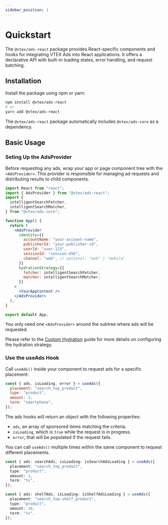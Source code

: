 ```yaml
---
sidebar_position: 1
---
```


# Quickstart

The `@vtex/ads-react` package provides React-specific components and hooks for integrating VTEX Ads into React applications. It offers a declarative API with built-in loading states, error handling, and request batching.

## Installation

Install the package using npm or yarn:

```bash
npm install @vtex/ads-react
# or
yarn add @vtex/ads-react
```

The `@vtex/ads-react` package automatically includes `@vtex/ads-core` as a dependency.

## Basic Usage

### Seting Up the AdsProvider

Before requesting any ads, wrap your app or page component tree with the `<AdsProvider>`. This provider is responsible for managing ad requests and distributing results to child components.

```jsx
import React from "react";
import { AdsProvider } from "@vtex/ads-react";
import {
  intelligentSearchFetcher,
  intelligentSearchMatcher,
} from "@vtex/ads-core";

function App() {
  return (
    <AdsProvider
      identity={{
        accountName: "your-account-name",
        publisherId: "your-publisher-id",
        userId: "user-123",
        sessionId: "session-456",
        channel: "web", // optional: "web" | "mobile"
      }}
      hydrationStrategy={{
        fetcher: intelligentSearchFetcher,
        matcher: intelligentSearchMatcher,
      }}
    >
      <YourAppContent />
    </AdsProvider>
  );
}

export default App;
```

You only need one `<AdsProvider>` around the subtree where ads will be requested.

Please refer to the [Custom Hydration](../ads-core/custom-hydration.md) guide for more details on configuring the hydration strategy.

### Use the useAds Hook

Call `useAds()` inside your component to request ads for a specific placement:

```jsx
const { ads, isLoading, error } = useAds({
  placement: "search_top_product",
  type: "product",
  amount: 3,
  term: "smartphone",
});
```

The ads hooks will return an object with the following properties:

- `ads`, an array of sponsored items matching the criteria.
- `isLoading`, which is `true` while the request is in progress.
- `error`, that will be populated if the request fails.

You can call `useAds()` multiple times within the same component to request
different placements.

```ts
const { ads: searchAds, isLoading: isSearchAdsLoading } = useAds({
  placement: "search_top_product",
  type: "product",
  amount: 2,
  term: "tv",
});

const { ads: shelfAds, isLoading: isShelfAdsLoading } = useAds({
  placement: "search_top-shelf_product",
  type: "product",
  amount: 10,
  term: "tv",
});
```
